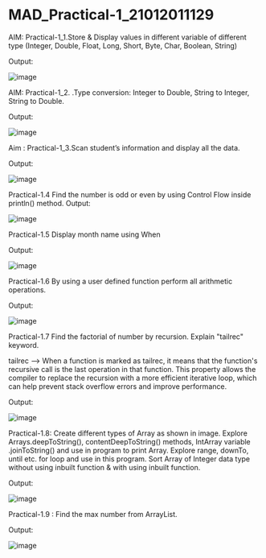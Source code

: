 # MAD_Practical-1_21012011129

AIM: Practical-1_1.Store & Display values in different variable of different type (Integer, Double, Float, Long, Short, Byte, Char, Boolean, String)

Output:

![image](https://github.com/rathodyuvraj2/MAD_Practical-1_21012011129/assets/124398921/4311c5cb-3d17-4944-8528-6dec80b5992e)



AIM: Practical-1_2. .Type conversion:
Integer to Double, String to Integer, String to Double.

Output:

![image](https://github.com/rathodyuvraj2/MAD_Practical-1_21012011129/assets/124398921/70aa0f04-798a-442b-98dd-7db5fea530da)

Aim : Practical-1_3.Scan student’s information and display all the data.

Output:

![image](https://github.com/rathodyuvraj2/MAD_Practical-1_21012011129/assets/124398921/f1f5168f-4a63-4e2c-a910-354db5bc2d9f)


Practical-1.4 Find the number is odd or even by using Control Flow inside println() method.
Output:

![image](https://github.com/rathodyuvraj2/MAD_Practical-1_21012011129/assets/124398921/18cdf8ba-f94e-4016-beca-f83fe2bcc279)


Practical-1.5 Display month name using When

Output:

![image](https://github.com/rathodyuvraj2/MAD_Practical-1_21012011129/assets/124398921/2a324f9e-0ffb-455b-8c01-072a32a6097e)

Practical-1.6 By using a user defined function perform all arithmetic operations.

Output:
 
![image](https://github.com/rathodyuvraj2/MAD_Practical-1_21012011129/assets/124398921/1ada8788-ca29-4b3d-aeb1-d4f09210b211)

Practical-1.7 Find the factorial of number by recursion. Explain "tailrec" keyword.

 tailrec -->  When a function is marked as tailrec, it means that the function's recursive call is the last operation in that function. This property allows the compiler to replace the recursion with a more efficient iterative loop, which can help prevent stack overflow errors and improve performance. 

Output:

![image](https://github.com/rathodyuvraj2/MAD_Practical-1_21012011129/assets/124398921/20663ff1-d797-40ce-81f1-f2c1db9cffa2)

Practical-1.8: Create different types of Array as shown in image. Explore Arrays.deepToString(), contentDeepToString() methods, IntArray variable .joinToString() and use in program to print Array. Explore range, downTo, until etc. for loop and use in this program. Sort Array of Integer data type without using inbuilt function & with using inbuilt function.


Output:

![image](https://github.com/rathodyuvraj2/MAD_Practical-1_21012011129/assets/124398921/35b98e25-11d0-4959-8952-950ae4962838)


Practical-1.9 :  Find the max number from ArrayList.

Output: 

![image](https://github.com/rathodyuvraj2/MAD_Practical-1_21012011129/assets/124398921/e565ab67-783f-4c82-9279-c17d291ae172)
